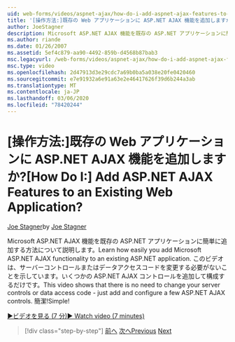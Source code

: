 ```yaml
---
uid: web-forms/videos/aspnet-ajax/how-do-i-add-aspnet-ajax-features-to-an-existing-web-application
title: '[操作方法:]既存の Web アプリケーションに ASP.NET AJAX 機能を追加しますか? | Microsoft Docs'
author: JoeStagner
description: Microsoft ASP.NET AJAX 機能を既存の ASP.NET アプリケーションに簡単に追加する方法について説明します。 このビデオは、サービスを変更する必要がないことを示しています...
ms.author: riande
ms.date: 01/26/2007
ms.assetid: 5ef4c879-aa90-4492-859b-d4568b87bab3
msc.legacyurl: /web-forms/videos/aspnet-ajax/how-do-i-add-aspnet-ajax-features-to-an-existing-web-application
msc.type: video
ms.openlocfilehash: 2d47913d3e29cdc7a69b0ba5a038e20fe0420460
ms.sourcegitcommit: e7e91932a6e91a63e2e46417626f39d6b244a3ab
ms.translationtype: MT
ms.contentlocale: ja-JP
ms.lasthandoff: 03/06/2020
ms.locfileid: "78420244"
---
```

# <a name="how-do-i-add-aspnet-ajax-features-to-an-existing-web-application"></a><span data-ttu-id="959eb-105">[操作方法:]既存の Web アプリケーションに ASP.NET AJAX 機能を追加しますか?</span><span class="sxs-lookup"><span data-stu-id="959eb-105">[How Do I:] Add ASP.NET AJAX Features to an Existing Web Application?</span></span>

<span data-ttu-id="959eb-106">[Joe Stagner](https://github.com/JoeStagner)</span><span class="sxs-lookup"><span data-stu-id="959eb-106">by [Joe Stagner](https://github.com/JoeStagner)</span></span>

<span data-ttu-id="959eb-107">Microsoft ASP.NET AJAX 機能を既存の ASP.NET アプリケーションに簡単に追加する方法について説明します。</span><span class="sxs-lookup"><span data-stu-id="959eb-107">Learn how easily you add Microsoft ASP.NET AJAX functionality to an existing ASP.NET application.</span></span> <span data-ttu-id="959eb-108">このビデオは、サーバーコントロールまたはデータアクセスコードを変更する必要がないことを示しています。いくつかの ASP.NET AJAX コントロールを追加して構成するだけです。</span><span class="sxs-lookup"><span data-stu-id="959eb-108">This video shows that there is no need to change your server controls or data access code - just add and configure a few ASP.NET AJAX controls.</span></span> <span data-ttu-id="959eb-109">簡潔!</span><span class="sxs-lookup"><span data-stu-id="959eb-109">Simple!</span></span>

[<span data-ttu-id="959eb-110">&#9654;ビデオを見る (7 分)</span><span class="sxs-lookup"><span data-stu-id="959eb-110">&#9654; Watch video (7 minutes)</span></span>](https://channel9.msdn.com/Blogs/ASP-NET-Site-Videos/how-do-i-add-aspnet-ajax-features-to-an-existing-web-application)

> [!div class="step-by-step"]
> <span data-ttu-id="959eb-111">[前へ](how-do-i-make-client-side-network-callbacks-with-aspnet-ajax.md)
> [次へ](how-do-i-aspnet-ajax-enable-an-existing-web-service.md)</span><span class="sxs-lookup"><span data-stu-id="959eb-111">[Previous](how-do-i-make-client-side-network-callbacks-with-aspnet-ajax.md)
[Next](how-do-i-aspnet-ajax-enable-an-existing-web-service.md)</span></span>
